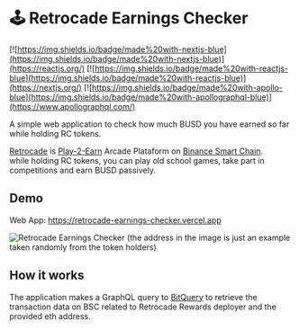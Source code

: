 # 🕹️ Retrocade Earnings Checker

[![https://img.shields.io/badge/made%20with-nextjs-blue](https://img.shields.io/badge/made%20with-nextjs-blue)](https://reactjs.org/)
[![https://img.shields.io/badge/made%20with-reactjs-blue](https://img.shields.io/badge/made%20with-reactjs-blue)](https://nextjs.org/)
[![https://img.shields.io/badge/made%20with-apollo-blue](https://img.shields.io/badge/made%20with-apollographql-blue)](https://www.apollographql.com/)

A simple web application to check how much BUSD you have earned so far while holding RC tokens.

[Retrocade](https://www.retrocadep2e.com/) is [Play-2-Earn](https://playtoearn.net/blockchaingame/retrocade) Arcade Plataform on [Binance Smart Chain](https://www.binance.org/en/smartChain).  
while holding RC tokens, you can play old school games, take part in competitions and earn BUSD passively.

## Demo

Web App: https://retrocade-earnings-checker.vercel.app

![Retrocade Earnings Checker](https://user-images.githubusercontent.com/16388408/138710694-e7f74d18-4731-4a15-9833-4859491d5e35.png)
(the address in the image is just an example taken randomly from the token holders)

## How it works

The application makes a GraphQL query to [BitQuery](https://bitquery.io) to retrieve the transaction data on BSC related to Retrocade Rewards deployer and the provided eth address.   
